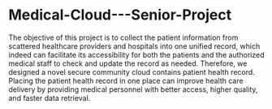 # Medical-Cloud---Senior-Project

The objective of this project is to collect the patient information from scattered healthcare providers and hospitals into one unified record, which indeed can facilitate its accessibility for both the patients and the authorized medical staff to check and update the record as needed. Therefore, we designed a novel secure community cloud contains patient health record. Placing the patient health record in one place can improve health care delivery by providing medical personnel with better access, higher quality, and faster data retrieval. 
